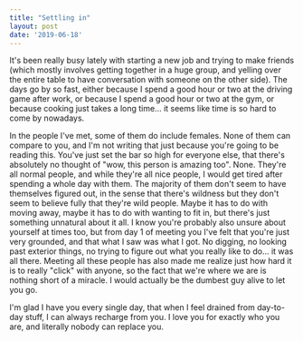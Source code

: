 ```yaml
---
title: "Settling in"
layout: post
date: '2019-06-18'
---
```


It's been really busy lately with starting a new job and trying to make friends (which mostly involves getting together in a huge group, and yelling over the entire table to have conversation with someone on the other side). The days go by so fast, either because I spend a good hour or two at the driving game after work, or because I spend a good hour or two at the gym, or because cooking just takes a long time... it seems like time is so hard to come by nowadays.

In the people I've met, some of them do include females. None of them can compare to you, and I'm not writing that just because you're going to be reading this. You've just set the bar so high for everyone else, that there's absolutely no thought of "wow, this person is amazing too". None. They're all normal people, and while they're all nice people, I would get tired after spending a whole day with them. The majority of them don't seem to have themselves figured out, in the sense that there's wildness but they don't seem to believe fully that they're wild people. Maybe it has to do with moving away, maybe it has to do with wanting to fit in, but there's just something unnatural about it all. I know you're probably also unsure about yourself at times too, but from day 1 of meeting you I've felt that you're just very grounded,  and that what I saw was what I got. No digging, no looking past exterior things, no trying to figure out what you really like to do... it was all there. Meeting all these people has also made me realize just how hard it is to really "click" with anyone, so the fact that we're where we are is nothing short of a miracle. I would actually be the dumbest guy alive to let you go.

I'm glad I have you every single day, that when I feel drained from day-to-day stuff, I can always recharge from you. I love you for exactly who you are, and literally nobody can replace you. 